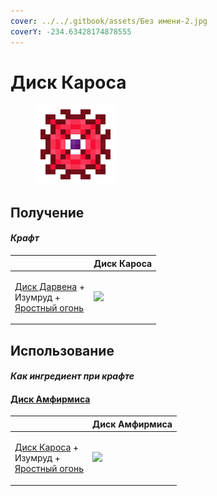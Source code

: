 ```yaml
---
cover: ../../.gitbook/assets/Без имени-2.jpg
coverY: -234.63428174878555
---
```


# Диск Кароса

<figure><img src="../../.gitbook/assets/karos_disk_128.png" alt=""><figcaption></figcaption></figure>

## Получение

#### _Крафт_

|                                                                                                              |  Диск Кароса                               |
| ------------------------------------------------------------------------------------------------------------ | ------------------------------------------ |
| <p><a href="darven_disk.md">Диск Дарвена</a> +<br>Изумруд +<br><a href="fury_fire.md">Яростный огонь</a></p> | ![](../../.gitbook/assets/karos\_disk.png) |

## Использование

#### _Как ингредиент при крафте_

#### [Диск Амфирмиса](amthirmis_disk.md)

|                                                                                                            |  Диск Амфирмиса                                |
| ---------------------------------------------------------------------------------------------------------- | ---------------------------------------------- |
| <p><a href="karos_disk.md">Диск Кароса</a> +<br>Изумруд +<br><a href="fury_fire.md">Яростный огонь</a></p> | ![](../../.gitbook/assets/amthirmis\_disk.png) |


